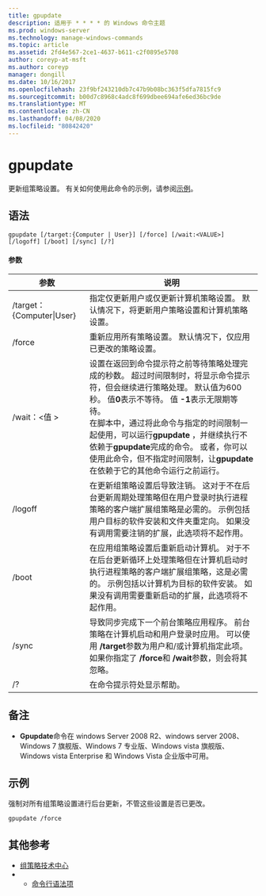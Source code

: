 ```yaml
---
title: gpupdate
description: 适用于 * * * * 的 Windows 命令主题
ms.prod: windows-server
ms.technology: manage-windows-commands
ms.topic: article
ms.assetid: 2fd4e567-2ce1-4637-b611-c2f0895e5708
author: coreyp-at-msft
ms.author: coreyp
manager: dongill
ms.date: 10/16/2017
ms.openlocfilehash: 23f9bf243210db7c47b9b08bc363f5dfa7815fc9
ms.sourcegitcommit: b00d7c8968c4adc8f699dbee694afe6ed36bc9de
ms.translationtype: MT
ms.contentlocale: zh-CN
ms.lasthandoff: 04/08/2020
ms.locfileid: "80842420"
---
```

# <a name="gpupdate"></a>gpupdate

更新组策略设置。 有关如何使用此命令的示例，请参阅[示例](#examples)。

## <a name="syntax"></a>语法

```
gpupdate [/target:{Computer | User}] [/force] [/wait:<VALUE>] [/logoff] [/boot] [/sync] [/?]
```

#### <a name="parameters"></a>参数

|     参数     |                                                                                                                                                                                                                                                                                                                             说明                                                                                                                                                                                                                                                                                                                             |
|-------------------|---------------------------------------------------------------------------------------------------------------------------------------------------------------------------------------------------------------------------------------------------------------------------------------------------------------------------------------------------------------------------------------------------------------------------------------------------------------------------------------------------------------------------------------------------------------------------------------------------------------------------------------------------------------------|
| /target： {Computer\|User} | 指定仅更新用户或仅更新计算机策略设置。 默认情况下，将更新用户策略设置和计算机策略设置。                                                                                                                                                                                                                                                                                                                                |
|      /force       |                                                                                                                                                                                                                                                                                   重新应用所有策略设置。 默认情况下，仅应用已更改的策略设置。                                                                                                                                                                                                                                                                                    |
|  /wait：\<值 >   | 设置在返回到命令提示符之前等待策略处理完成的秒数。 超过时间限制时，将显示命令提示符，但会继续进行策略处理。 默认值为600秒。 值**0**表示不等待。 值 **-1**表示无限期等待。</br>在脚本中，通过将此命令与指定的时间限制一起使用，可以运行**gpupdate** ，并继续执行不依赖于**gpupdate**完成的命令。 或者，你可以使用此命令，但不指定时间限制，让**gpupdate**在依赖于它的其他命令运行之前运行。 |
|      /logoff      |                                                                                                                                   在更新组策略设置后导致注销。 这对于不在后台更新周期处理策略但在用户登录时执行进程策略的客户端扩展组策略是必需的。 示例包括用户目标的软件安装和文件夹重定向。 如果没有调用需要注销的扩展，此选项将不起作用。                                                                                                                                    |
|       /boot       |                                                                                                                                       在应用组策略设置后重新启动计算机。 对于不在后台更新循环上处理策略但在计算机启动时执行进程策略的客户端扩展组策略，这是必需的。 示例包括以计算机为目标的软件安装。 如果没有调用需要重新启动的扩展，此选项将不起作用。                                                                                                                                        |
|       /sync       |                                                                                                                                                                              导致同步完成下一个前台策略应用程序。 前台策略在计算机启动和用户登录时应用。 可以使用 **/target**参数为用户和/或计算机指定此项。 如果你指定了 **/force**和 **/wait**参数，则会将其忽略。                                                                                                                                                                               |
|        /?         |                                                                                                                                                                                                                                                                                                                在命令提示符处显示帮助。                                                                                                                                                                                                                                                                                                                 |

## <a name="remarks"></a>备注

-   **Gpupdate**命令在 windows Server 2008 R2、windows server 2008、Windows 7 旗舰版、Windows 7 专业版、Windows vista 旗舰版、Windows vista Enterprise 和 Windows Vista 企业版中可用。

## <a name="examples"></a>示例

强制对所有组策略设置进行后台更新，不管这些设置是否已更改。

```
gpupdate /force
```

## <a name="additional-references"></a>其他参考

-   [组策略技术中心](https://go.microsoft.com/fwlink/?LinkID=145531)
-   - [命令行语法项](command-line-syntax-key.md)
